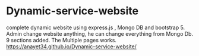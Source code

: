 # Dynamic-service-website
complete dynamic website using express.js , Mongo DB and bootstrap 5. Admin change website anything, he can change everything from Mongo Db. 9 sections added. The Multiple pages works.
https://anayet34.github.io/Dynamic-service-website/
